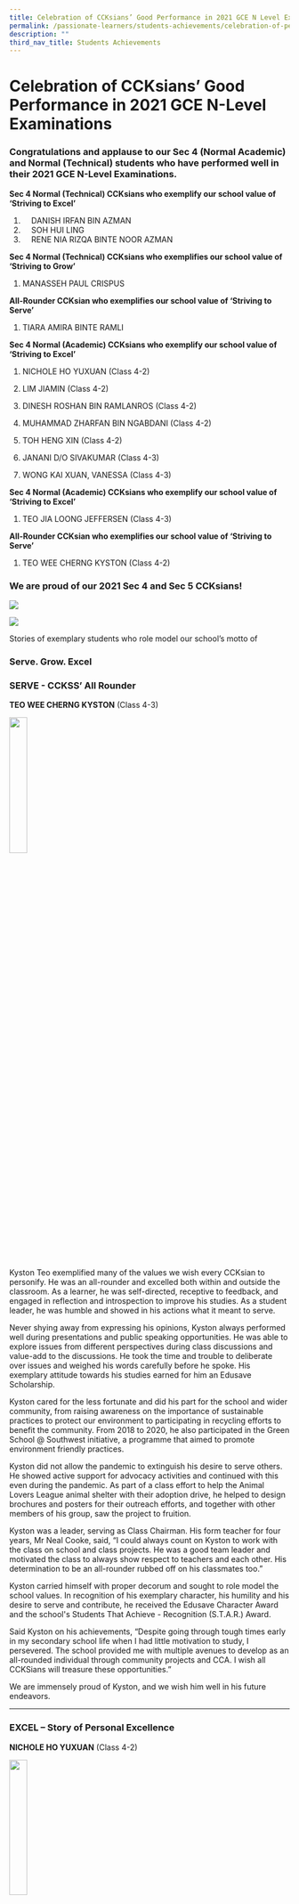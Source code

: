 ```yaml
---
title: Celebration of CCKsians’ Good Performance in 2021 GCE N Level Examinations
permalink: /passionate-learners/students-achievements/celebration-of-performance-in-2021-gce-n-level/
description: ""
third_nav_title: Students Achievements
---
```


# **Celebration of CCKsians’ Good Performance in 2021 GCE N-Level Examinations**

  

### Congratulations and applause to our Sec 4 (Normal Academic) and Normal (Technical) students who have performed well in their 2021 GCE N-Level Examinations.    

**Sec 4 Normal (Technical) CCKsians who exemplify our school value of ‘Striving to Excel’** 

1.      DANISH IRFAN BIN AZMAN
2.      SOH HUI LING
3.      RENE NIA RIZQA BINTE NOOR AZMAN

**Sec 4 Normal (Technical) CCKsians who exemplifies our school value of ‘Striving to Grow’**    

1. MANASSEH PAUL CRISPUS

**All-Rounder CCKsian who exemplifies our school value of ‘Striving to Serve’**   

1. TIARA AMIRA BINTE RAMLI

**Sec 4 Normal (Academic) CCKsians who exemplify our school value of ‘Striving to Excel’**   
  
1. NICHOLE HO YUXUAN (Class 4-2)

2. LIM JIAMIN (Class 4-2)

3. DINESH ROSHAN BIN RAMLANROS (Class 4-2)

4. MUHAMMAD ZHARFAN BIN NGABDANI (Class 4-2)

5. TOH HENG XIN (Class 4-2)

6. JANANI D/O SIVAKUMAR (Class 4-3)

7. WONG KAI XUAN, VANESSA (Class 4-3)


**Sec 4 Normal (Academic) CCKsians who exemplify our school value of ‘Striving to Excel’**    
  

1. TEO JIA LOONG JEFFERSEN (Class 4-3)


**All-Rounder CCKsian who exemplifies our school value of ‘Striving to Serve’**   

1. TEO WEE CHERNG KYSTON (Class 4-2)


### We are proud of our 2021 Sec 4 and Sec 5 CCKsians!

![](/images/GCE%20NA%20-%20Level%20-2.jpg)

![](/images/GCE%20NT%20-%20Level%20-%202.jpg)

Stories of exemplary students who role model our school’s motto of  

### Serve. Grow. Excel


### SERVE - CCKSS’ All Rounder


**TEO WEE CHERNG KYSTON** (Class 4-3)

<img src="/images/TEO%20WEE%20CHERNG%20KYSTON.png" 
     style="width:25%">
		 
Kyston Teo exemplified many of the values we wish every CCKsian to personify. He was an all-rounder and excelled both within and outside the classroom. As a learner, he was self-directed, receptive to feedback, and engaged in reflection and introspection to improve his studies. As a student leader, he was humble and showed in his actions what it meant to serve.

Never shying away from expressing his opinions, Kyston always performed well during presentations and public speaking opportunities. He was able to explore issues from different perspectives during class discussions and value-add to the discussions. He took the time and trouble to deliberate over issues and weighed his words carefully before he spoke. His exemplary attitude towards his studies earned for him an Edusave Scholarship.

Kyston cared for the less fortunate and did his part for the school and wider community, from raising awareness on the importance of sustainable practices to protect our environment to participating in recycling efforts to benefit the community. From 2018 to 2020, he also participated in the Green School @ Southwest initiative, a programme that aimed to promote environment friendly practices. 

Kyston did not allow the pandemic to extinguish his desire to serve others. He showed active support for advocacy activities and continued with this even during the pandemic. As part of a class effort to help the Animal Lovers League animal shelter with their adoption drive, he helped to design brochures and posters for their outreach efforts, and together with other members of his group, saw the project to fruition.

Kyston was a leader, serving as Class Chairman. His form teacher for four years, Mr Neal Cooke, said, “I could always count on Kyston to work with the class on school and class projects. He was a good team leader and motivated the class to always show respect to teachers and each other. His determination to be an all-rounder rubbed off on his classmates too.” 

Kyston carried himself with proper decorum and sought to role model the school values. In recognition of his exemplary character, his humility and his desire to serve and contribute, he received the Edusave Character Award and the school's Students That Achieve - Recognition (S.T.A.R.) Award.

Said Kyston on his achievements, “Despite going through tough times early in my secondary school life when I had little motivation to study, I persevered. The school provided me with multiple avenues to develop as an all-rounded individual through community projects and CCA. I wish all CCKSians will treasure these opportunities.”

We are immensely proud of Kyston, and we wish him well in his future endeavors.

-------------------------------------------------------------------------

### EXCEL – Story of Personal Excellence 

**NICHOLE HO YUXUAN** (Class 4-2)

<img src="/images/NICHOLE%20HO%20YUXUAN.png" 
     style="width:25%">
		 
If excellence is not an act, but a habit, then Nichole has this habit down pat. She was a recipient of both the Edusave Scholarship Award and Edusave Awards for Achievement, Good Leadership and Services (EAGLES) in 2021, attesting to her excellence in academic and co-curricular areas.

She was strong in English Language and Humanities and did consistently well for these subjects. As a student, she wrote fluently in English and was also an eloquent speaker. She would express her views and ideas confidently during class presentations and discussions. When in doubt, she would seek clarification and was receptive to feedback from teachers. Nichole’s form teacher, Ms Zhang, observed, “Nichole was a conscientious student and conducted herself with maturity in whatever she did in school.” It was little wonder she was able to manage her time efficiently and keep her focus on attaining her goals.

Nichole was a dedicated member of the Modern Dance Club. Striving for excellence, she would practise diligently to perfect her techniques. Her dedication led to her appointment as Dance Captain of the Modern Dance Club in 2021. As a member of the Executive Committee, she led the club in technique routines. She was able to give clear instructions during training sessions and saw it as her responsibility to coach and motivate her juniors in improving their techniques.

Nichole represented the school in the Singapore Youth Festival (SYF) Arts Presentation in 2019 and 2021. The Modern Dance Club attained the Certificate of Distinction in 2019 and the Certificate of Accomplishment in 2021. 

Nichole has a heart for the less fortunate and showed active support for community service activities. She worked with her classmates on various level-wide Values-in-Action (VIA) projects. She also made use of her passion and talent in dance to put up a performance for PCF Childcare Centre in 2019.

Nichole's positive attitude and drive to excel will continue to inspire those around her.

------------------------------------------------------------------------

### EXCEL – Story of Personal Excellence 

**DANISH IRFAN BIN AZMAN** (Class 4-1)

<img src="/images/DANISH%20IRFAN%20BIN%20AZMAN.jpg" 
     style="width:25%">

A quiet thinker and a self-directed learner, Danish understood his priorities and had a clear sense of direction, which motivated and spurred him towards excelling in every aspect of his student life in CCKSS. 

Mr Rick Chan, Danish’s Form Teacher for three years, remarked, “Danish is an independent learner who puts much effort to excel in his studies.” When in class, you would often see him paying keen attention to lessons and meticulously scribbling down notes to facilitate his understanding of the content taught. He was consistent in his work and always handed in work of a high standard, much to his teachers’ delight.

Although he was one of the quieter students in class, Danish was not afraid to voice his opinions. He willingly contributed ideas while listening with an open mind. He was receptive to feedback, using the feedback given to reflect on his shortcomings and seek to become a better version of himself.

Danish also sought to excel as a leader in the class. He took advantage of leadership workshops organised by the school, such as the 360 Degree Leadership workshop and the Student Leaders' Forum, to hone his leadership competencies. His teachers could depend on him to lead the class and selected him to be a member of the class committee throughout his four years in CCKSS. 

This attitude of striving for excellence could be seen in his CCA as well. As a dedicated member of the National Police Cadet Corps (NPCC), Danish trained diligently to ensure his unit distinguished itself in the NPCC Unit Overall Proficiency Challenge. His diligence contributed to his unit’s repeated successes in this Challenge, achieving Silver and Gold awards.

Danish exemplifies what it means to excel as a student of CCKSS. He holds true to the CCKSS Student Creed, striving “to excel in work and in play, when the tide is for (him), or against (him)”. We are immensely proud of Danish and we wish him every success!

------------------------------------------------------------------------

### Grow – Story of Personal Excellence

**MANASSEH PAUL CRISPUS** (Class 4-1)

<img src="/images/MANASSEH%20PAUL%20CRISPUS.png" 
     style="width:25%">
		 
For Manasseh, a disappointing preliminary examination result was the wake-up call. That disappointment made him take a hard look at what he was doing and what he was not doing.

“I wasn’t taking the exams seriously,” he reflected. He realised his teachers had given him all the tools he needed to succeed but he had not made use of them. Manasseh took responsibility for the disappointing result and buckled down to some ‘serious studying’. He dug up the notes his teachers had provided and went through them all over again. He redid assignments given and reviewed what he did not get right before. Acknowledging that he did not learn well on his own, he roped in study partners. “It helps me to study with friends or in a group as it helps me remember. Plus, we can exchange information,” he said. 

He did not let the fact that part one of the GCE N-Level Examination was barely a month away deter him. He believed he could improve if he worked hard enough. He participated actively in class discussions and asked questions to clarify any doubts he had. He was receptive to feedback, listening with an open mind and taking steps to improve himself.

His perseverance paid off. On the day of the release of the N-level results, Manasseh was able to stand proud. The Principal cited him as an example of a student who embodied the school motto of ‘Grow’. 

However, his success was not only the result of ‘last minute work’. It was his attitude that made the difference, a willingness to learn and grow from adversity. This was something that his teachers had observed. His form teacher described Manasseh as a student who had initiative and resourcefulness. He was able to see the different aspects of a situation, understood what was required to address the issue and took the necessary steps to achieve the desired outcomes.

When asked, Manasseh denied he had done anything special, saying others had more impressive results. He may not think his achievement is worth mentioning but what Manasseh did is something we could all aspire to – to grow, to get better.
